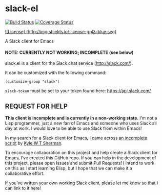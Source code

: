 slack-el
========

[![Build Status](https://travis-ci.org/raamdev/slack-el.svg)](https://travis-ci.org/raamdev/slack-el)
[![Coverage Status](https://coveralls.io/repos/raamdev/slack-el/badge.svg)](https://coveralls.io/r/raamdev/slack-el)
<!-- waiting for melpa recipe
[![MELPA](http://melpa.org/packages/slack-el-badge.svg)](http://melpa.org/#/slack-el)
[![MELPA stable](http://stable.melpa.org/packages/slack-el-badge.svg)](http://stable.melpa.org/#/slack-el)
[![Tag Version](https://img.shields.io/github/tag/raamdev/slack-el.svg)](https://github.com/raamdev/slack-el/tags)
-->
[![License] (http://img.shields.io/:license-gpl3-blue.svg)](./LICENCE)

A Slack client for Emacs

#### NOTE: CURRENTLY NOT WORKING; INCOMPLETE (see below)

slack.el is a client for the Slack chat service (http://slack.com/).

It can be customized with the following command:

    (customize-group "slack")

`slack-token` must be set to your token found here: https://api.slack.com/

## REQUEST FOR HELP

**This client is incomplete and is currently in a non-working state.** I'm not a Lisp programmer, just a new fan of Emacs and someone who uses Slack all day at work. I would love to be able to use Slack from within Emacs!

In my search for a Slack client for Emacs, I came across [an incomplete script](http://nullman.net/tutorial/emacs-files/.emacs.d/local-modules/slack.el.html) by [Kyle W T Sherman](http://nullman.net/).

To encourage collaboration on this project and help create a Slack client for Emacs, I've created this GitHub repo. If you can help in the development of this project, please open Issues and submit Pull Requests! I intend to work on this as I start learning Elisp, but I hope that we can make it a collaborative effort.

If you've written your own working Slack client, please let me know so that I can link to it here!
